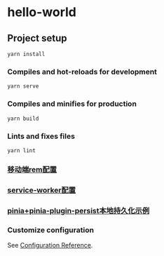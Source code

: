 # hello-world

## Project setup
```
yarn install
```

### Compiles and hot-reloads for development
```
yarn serve
```

### Compiles and minifies for production
```
yarn build
```

### Lints and fixes files
```
yarn lint
```

### [移动端rem配置](https://github.com/unoo2023/vue3-template/blob/master/set_rem.md)

### [service-worker配置](https://github.com/unoo2023/vue3-template/blob/master/set-service-worker.md)

### [pinia+pinia-plugin-persist本地持久化示例](https://github.com/unoo2023/vue3-template/blob/master/set-pinia.md)

### Customize configuration
See [Configuration Reference](https://cli.vuejs.org/config/).
